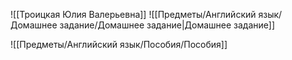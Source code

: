 ![[Троицкая Юлия Валерьевна]]
![[Предметы/Английский язык/Домашнее задание/Домашнее задание|Домашнее задание]]

![[Предметы/Английский язык/Пособия/Пособия]]